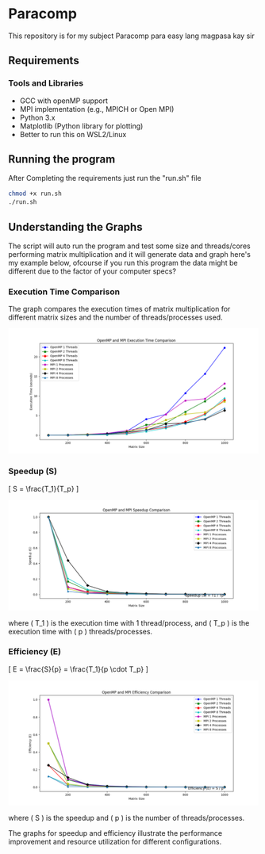 # Paracomp

This repository is for my subject Paracomp para easy lang magpasa kay sir

## Requirements

### Tools and Libraries
- GCC with openMP support
- MPI implementation (e.g., MPICH or Open MPI)
- Python 3.x
- Matplotlib (Python library for plotting)
- Better to run this on WSL2/Linux 

## Running the program
After Completing the requirements just run the "run.sh" file

```bash
chmod +x run.sh
./run.sh
```

## Understanding the Graphs
The script will auto run the program and test some size and threads/cores performing matrix multiplication
and it will generate data and graph here's my example below, ofcourse if you run this program the data might be 
different due to the factor of your computer specs?

### Execution Time Comparison
The graph compares the execution times of matrix multiplication for different matrix sizes and the number of threads/processes used.

![Time_Comparison](/OpenMP_and_MPI_Execution_Time_Comparison.png)

### Speedup (S)
\[ S = \frac{T_1}{T_p} \]

![Speedup_Comparison](/OpenMP_and_MPI_Speedup_Comparison.png)

where \( T_1 \) is the execution time with 1 thread/process, and \( T_p \) is the execution time with \( p \) threads/processes.

### Efficiency (E)
\[ E = \frac{S}{p} = \frac{T_1}{p \cdot T_p} \]

![Efficiency_Comparison](/OpenMP_and_MPI_Efficiency_Comparison.png)

where \( S \) is the speedup and \( p \) is the number of threads/processes.

The graphs for speedup and efficiency illustrate the performance improvement and resource utilization for different configurations.
